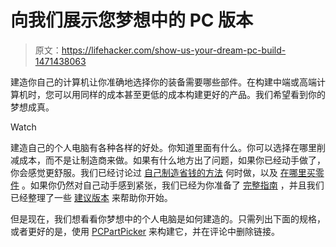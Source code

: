 # 向我们展示您梦想中的 PC 版本

> 原文：<https://lifehacker.com/show-us-your-dream-pc-build-1471438063>

建造你自己的计算机让你准确地选择你的装备需要哪些部件。在构建中端或高端计算机时，您可以用同样的成本甚至更低的成本构建更好的产品。我们希望看到你的梦想成真。

Watch

建造自己的个人电脑有各种各样的好处。你知道里面有什么。你可以选择在哪里削减成本，而不是让制造商来做。如果有什么地方出了问题，如果你已经动手做了，你会感觉更舒服。我们已经讨论过 [自己制造](https://lifehacker.com/is-building-a-pc-really-cheaper-than-buying-one-1443171781)[省钱的方法](http://lifehacker.com/how-to-save-money-when-you-build-your-own-pc-511195742) 何时做，以及 [在哪里买零件](http://lifehacker.com/where-should-i-buy-parts-when-i-build-a-pc-1183842388) 。如果你仍然对自己动手感到紧张，我们已经为你准备了 [完整指南](http://lifehacker.com/how-to-build-a-computer-the-complete-guide-5828747) ，并且我们已经整理了一些 [建议版本](http://lifehacker.com/the-best-pcs-you-can-build-for-300-600-and-1200-5840963) 来帮助你开始。

但是现在，我们想看看你梦想中的个人电脑是如何建造的。只需列出下面的规格，或者更好的是，使用 [PCPartPicker](http://pcpartpicker.com/) 来构建它，并在评论中删除链接。